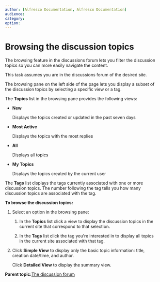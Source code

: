 ```yaml
---
author: [Alfresco Documentation, Alfresco Documentation]
audience: 
category: 
option: 
---
```


# Browsing the discussion topics

The browsing feature in the discussions forum lets you filter the discussion topics so you can more easily navigate the content.

This task assumes you are in the discussions forum of the desired site.

The browsing pane on the left side of the page lets you display a subset of the discussion topics by selecting a specific view or a tag.

The **Topics** list in the browsing pane provides the following views:

-   **New**

    Displays the topics created or updated in the past seven days

-   **Most Active**

    Displays the topics with the most replies

-   **All**

    Displays all topics

-   **My Topics**

    Displays the topics created by the current user


The **Tags** list displays the tags currently associated with one or more discussion topics. The number following the tag tells you how many discussion topics are associated with the tag.

**To browse the discussion topics:**

1.  Select an option in the browsing pane:

    1.  In the **Topics** list click a view to display the discussion topics in the current site that correspond to that selection.

    2.  In the **Tags** list click the tag you're interested in to display all topics in the current site associated with that tag.

2.  Click **Simple View** to display only the basic topic information: title, creation date/time, and author.

    Click **Detailed View** to display the summary view.


**Parent topic:**[The discussion forum](../concepts/discussions-intro.md)

